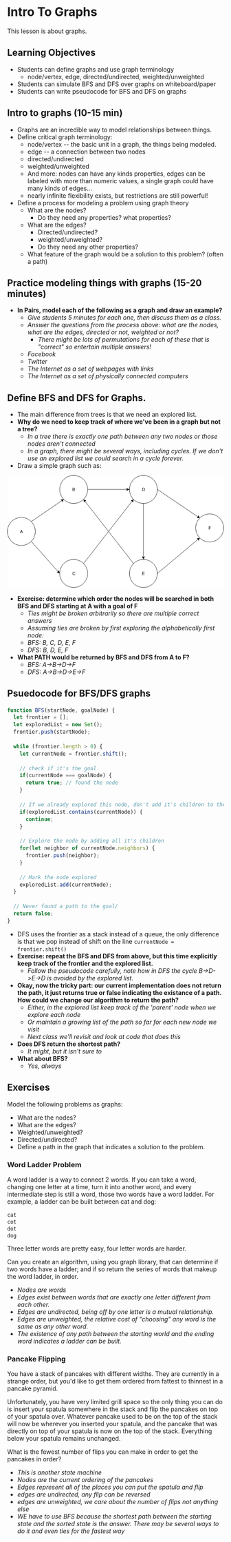 # Intro To Graphs

This lesson is about graphs.

## Learning Objectives

* Students can define graphs and use graph terminology
   * node/vertex, edge, directed/undirected, weighted/unweighted
* Students can simulate BFS and DFS over graphs on whiteboard/paper
* Students can write pseudocode for BFS and DFS on graphs

## Intro to graphs (10-15 min)

* Graphs are an incredible way to model relationships between things.
* Define critical graph terminology:
  * node/vertex -- the basic unit in a graph, the things being modeled.
  * edge -- a connection between two nodes
  * directed/undirected
  * weighted/unweighted
  * And more: nodes can have any kinds properties, edges can be labeled with more than numeric values, a single graph could have many kinds of edges...
  * nearly infinite flexibility exists, but restrictions are still powerful!
* Define a process for modeling a problem using graph theory
  * What are the nodes?
    * Do they need any properties? what properties?
  * What are the edges?
    * Directed/undirected?
    * weighted/unweighted?
    * Do they need any other properties?
  * What feature of the graph would be a solution to this problem? (often a path)

## Practice modeling things with graphs (15-20 minutes)

* __In Pairs, model each of the following as a graph and draw an example?__
  * *Give students 5 minutes for each one, then discuss them as a class.*
  * *Answer the questions from the process above: what are the nodes, what are the edges, directed or not, weighted or not?*
    * *There might be lots of permutations for each of these that is "correct" so entertain multiple answers!*
  * *Facebook*
  * *Twitter*
  * *The Internet as a set of webpages with links*
  * *The Internet as a set of physically connected computers*

## Define BFS and DFS for Graphs.

* The main difference from trees is that we need an explored list.
* __Why do we need to keep track of where we've been in a graph but not a tree?__
  * *In a tree there is exactly one path between any two nodes or those nodes aren't connected*
  * *In a graph, there might be several ways, including cycles. If we don't use an explored list we could search in a cycle forever.*
* Draw a simple graph such as:

![simple-graph](resources/SimpleGraph.png)

* __Exercise: determine which order the nodes will be searched in both BFS and DFS starting at A with a goal of F__
  * *Ties might be broken arbitrarily so there are multiple correct answers*
  * *Assuming ties are broken by first exploring the alphabetically first node:*
  * *BFS: B, C, D, E, F*
  * *DFS: B, D, E, F*
* __What PATH would be returned by BFS and DFS from A to F?__
  * *BFS: A->B->D->F*
  * *DFS: A->B->D->E->F*

## Psuedocode for BFS/DFS graphs

```js
function BFS(startNode, goalNode) {
  let frontier = [];
  let exploredList = new Set();
  frontier.push(startNode);

  while (frontier.length > 0) {  
    let currentNode = frontier.shift();

    // check if it's the goal
    if(currentNode === goalNode) {
      return true; // found the node
    }

    // If we already explored this node, don't add it's children to the frontier
    if(exploredList.contains(currentNode)) {
      continue;
    }

    // Explore the node by adding all it's children
    for(let neighbor of currentNode.neighbors) {
      frontier.push(neighbor);
    }

    // Mark the node explored
    exploredList.add(currentNode);
  }

  // Never found a path to the goal/
  return false;
}
```

* DFS uses the frontier as a stack instead of a queue, the only difference is that we pop instead of shift on the line `currentNode = frontier.shift()`
* __Exercise: repeat the BFS and DFS from above, but this time explicitly keep track of the frontier and the explored list.__
  * *Follow the pseudocode carefully, note how in DFS the cycle B->D->E->D is avoided by the explored list.*
* __Okay, now the tricky part: our current implementation does not return the path, it just returns true or false indicating the existance of a path. How could we change our algorithm to return the path?__
  * *Either, in the explored list keep track of the 'parent' node when we explore each node*
  * *Or maintain a growing list of the path so far for each new node we visit*
  * *Next class we'll revisit and look at code that does this*
* __Does DFS return the shortest path?__
  * *It might, but it isn't sure to*
* __What about BFS?__
  * *Yes, always*

## Exercises

Model the following problems as graphs:

* What are the nodes?
* What are the edges?
* Weighted/unweighted?
* Directed/undirected?
* Define a path in the graph that indicates a solution to the problem.

### Word Ladder Problem

A word ladder is a way to connect 2 words. If you can take a word, changing one letter at a time, turn it into another word, and every intermediate step is still a word, those two words have a word ladder. For example, a ladder can be built between cat and dog:

```
cat
cot
dot
dog
```

Three letter words are pretty easy, four letter words are harder.

Can you create an algorithm, using you graph library, that can determine if two words have a ladder; and if so return the series of words that makeup the word ladder, in order.

* *Nodes are words*
* *Edges exist between words that are exactly one letter different from each other.*
* *Edges are undirected, being off by one letter is a mutual relationship.*
* *Edges are unweighted, the relative cost of "choosing" any word is the same as any other word.*
* *The existence of any path between the starting world and the ending word indicates a ladder can be built.*

### Pancake Flipping

You have a stack of pancakes with different widths. They are currently in a strange order, but you'd like to get them ordered from fattest to thinnest in a pancake pyramid.

Unfortunately, you have very limited grill space so the only thing you can do is insert your spatula somewhere in the stack and flip the pancakes on top of your spatula over. Whatever pancake used to be on the top of the stack will now be wherever you inserted your spatula, and the pancake that was directly on top of your spatula is now on the top of the stack. Everything below your spatula remains unchanged.

What is the fewest number of flips you can make in order to get the pancakes in order?

* *This is another state machine*
* *Nodes are the current ordering of the pancakes*
* *Edges represent all of the places you can put the spatula and flip*
* *edges are undirected, any flip can be reversed*
* *edges are unweighted, we care about the number of flips not anything else*
* *WE have to use BFS because the shortest path between the starting state and the sorted state is the answer. There may be several ways to do it and even ties for the fastest way*
